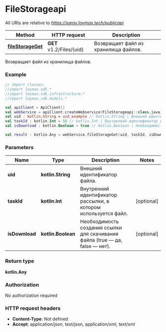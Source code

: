 # FileStorageapi

All URIs are relative to *https://saray.loymax.tech/publicapi*

Method | HTTP request | Description
------------- | ------------- | -------------
[**fileStorageGet**](FileStorageapi.md#fileStorageGet) | **GET** v1.2/Files/{uid} | Возвращает файл из хранилища файлов.



Возвращает файл из хранилища файлов.

### Example
```kotlin
// Import classes:
//import loymax.sdk.*
//import loymax.sdk.infrastructure.*
//import loymax.sdk.models.*

val apiClient = ApiClient()
val webService = apiClient.createWebservice(FileStorageapi::class.java)
val uid : kotlin.String = uid_example // kotlin.String | Внешний идентификатор файла.
val taskId : kotlin.Int = 56 // kotlin.Int | Внутренний идентификатор рассылки, в котором используется файл.
val isDownload : kotlin.Boolean = true // kotlin.Boolean | Необходимость создания ссылки для скачивания файла (true — да, false — нет).

val result : kotlin.Any = webService.fileStorageGet(uid, taskId, isDownload)
```

### Parameters

Name | Type | Description  | Notes
------------- | ------------- | ------------- | -------------
 **uid** | **kotlin.String**| Внешний идентификатор файла. |
 **taskId** | **kotlin.Int**| Внутренний идентификатор рассылки, в котором используется файл. | [optional]
 **isDownload** | **kotlin.Boolean**| Необходимость создания ссылки для скачивания файла (true — да, false — нет). | [optional]

### Return type

**kotlin.Any**

### Authorization

No authorization required

### HTTP request headers

 - **Content-Type**: Not defined
 - **Accept**: application/json, text/json, application/xml, text/xml

